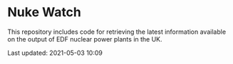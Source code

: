 # Nuke Watch

This repository includes code for retrieving the latest information available on the output of EDF nuclear power plants in the UK.

Last updated: 2021-05-03 10:09